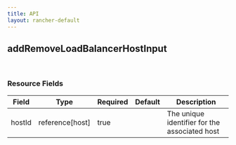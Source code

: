 ```yaml
---
title: API
layout: rancher-default
---
```


## addRemoveLoadBalancerHostInput




​​
### Resource Fields

Field | Type | Required | Default | Description
---|---|---|---|---
hostId | reference[host] | true | <no value> | The unique identifier for the associated host

